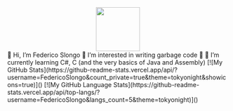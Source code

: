 <div id="header" align="center">
  <img src="https://avatars.githubusercontent.com/u/73640124?v=4" width="100"/>
</div>
👋 Hi, I’m Federico Slongo 💖 I’m interested in writing garbage code 💖 🌱 I’m currently learning C#, C (and the very basics of Java and Assembly)   
[![My GitHub Stats](https://github-readme-stats.vercel.app/api/?username=FedericoSlongo&count_private=true&theme=tokyonight&showicons=true)]()  
[![My GitHub Language Stats](https://github-readme-stats.vercel.app/api/top-langs/?username=FedericoSlongo&langs_count=5&theme=tokyonight)]()  
